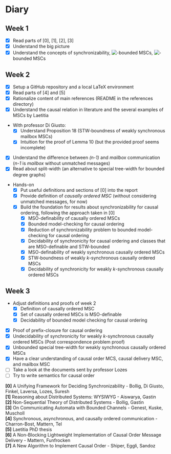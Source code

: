 # Diary

## Week 1
- [x] Read parts of [0], [1], [2], [3]
- [x] Understand the big picture
- [x] Understand the concepts of synchronizability, <!-- $\exists k$ --> <img style="transform: translateY(0.1em); background: white;" src="https://render.githubusercontent.com/render/math?math=%5Cexists%20k">-bounded MSCs, <!-- $\forall k$ --> <img style="transform: translateY(0.1em); background: white;" src="https://render.githubusercontent.com/render/math?math=%5Cforall%20k">-bounded MSCs

## Week 2
- [x] Setup a GitHub repository and a local LaTeX environment
- [x] Read parts of [4] and [5]
- [x] Rationalize content of main references (README in the references directory)
- [x] Understand the causal relation in literature and the several examples of MSCs by Laetitia
- With professor Di Giusto:
  - [x] Understand Proposition 18 (STW-boundness of weakly synchronous mailbox MSCs)
  - [x] Intuition for the proof of Lemma 10 (but the provided proof seems incomplete)
-  [x] Understand the difference between *(n-1)* and *mailbox* communication (*n-1* is *mailbox* without unmatched messages)
- [x] Read about split-width (an alternative to special tree-width for bounded degree graphs)
- Hands-on
  - [x] Put useful definitions and sections of [0] into the report
  - [x] Provide definition of *causally ordered MSC* (without considering unmatched messages, for now)
  - [x] Build the foundation for results about synchronizability for causal ordering, following the approach taken in [0]
    - [x] MSO-definability of causally ordered MSCs
    - [x] Bounded model-checking for causal ordering
    - [x] Reduction of synchronizability problem to bounded model-checking for causal ordering
    - [x] Decidability of synchronicity for causal ordering and classes that are MSO-definable and STW-bounded
    - [x] MSO-definability of weakly synchronous causally ordered MSCs
    - [x] STW-boundness of weakly *k*-synchronous causally ordered MSCs
    - [x] Decidability of synchronicity for weakly *k*-synchronous causally ordered MSCs

## Week 3
- Adjust definitions and proofs of week 2
  - [x] Definition of causally ordered MSC
  - [x] Set of causally ordered MSCs is MSO-definable
  - [x] Decidability of bounded model checking for causal ordering
- [x] Proof of prefix-closure for causal ordering
- [x] Undecidability of synchronicity for weakly *k*-synchronous causally ordered MSCs (Post correspondence problem proof)
- [x] Unbounded special tree-width for weakly synchronous causally ordered MSCs
- [x] Have a clear understanding of causal order MCS, causal delivery MSC, and mailbox MSC
- [ ] Take a look at the documents sent by professor Lozes
- [ ] Try to write semantics for causal order

**[0]** A Unifying Framework for Deciding Synchronizability - Bollig, Di Giusto, Finkel, Laversa, Lozes, Suresh\
**[1]** Reasoning about Distributed Systems: WYSIWYG - Aiswarya, Gastin\
**[2]** Non-Sequential Theory of Distributed Systems - Bollig, Gastin\
**[3]** On Communicating Automata with Bounded Channels - Genest, Kuske, Muscholl\
**[4]** Synchronous, asynchronous, and causally ordered communication - Charron-Bost, Mattern, Tel\
**[5]** Laetitia PhD thesis\
**[6]** A Non-Blocking Lightweight Implementation of Causal Order Message Delivery - Mattern, Funfrocken\
**[7]** A New Algorithm to Implement Causal Order - Shiper, Eggli, Sandoz
